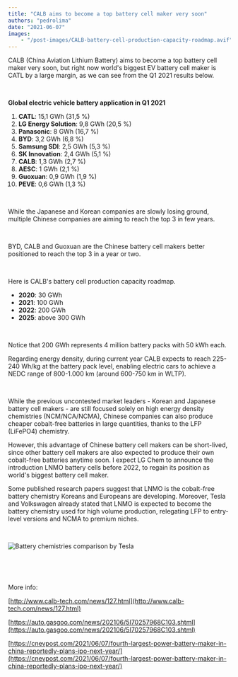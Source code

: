 ```yaml
---
title: "CALB aims to become a top battery cell maker very soon"
authors: "pedrolima"
date: "2021-06-07"
images: 
    - "/post-images/CALB-battery-cell-production-capacity-roadmap.avif"
---
```


CALB (China Aviation Lithium Battery) aims to become a top battery cell maker very soon, but right now world's biggest EV battery cell maker is CATL by a large margin, as we can see from the Q1 2021 results below.

 

**Global electric vehicle battery application in Q1 2021**

1. **CATL**: 15,1 GWh (31,5 %)
2. **LG Energy Solution**: 9,8 GWh (20,5 %)
3. **Panasonic**: 8 GWh (16,7 %)
4. **BYD**: 3,2 GWh (6,8 %)
5. **Samsung SDI**: 2,5 GWh (5,3 %)
6. **SK Innovation**: 2,4 GWh (5,1 %)
7. **CALB**: 1,3 GWh (2,7 %)
8. **AESC**: 1 GWh (2,1 %)
9. **Guoxuan**: 0,9 GWh (1,9 %)
10. **PEVE**: 0,6 GWh (1,3 %)

 

While the Japanese and Korean companies are slowly losing ground, multiple Chinese companies are aiming to reach the top 3 in few years.

 

BYD, CALB and Guoxuan are the Chinese battery cell makers better positioned to reach the top 3 in a year or two.

 

Here is CALB's battery cell production capacity roadmap.

- **2020**: 30 GWh
- **2021**: 100 GWh
- **2022**: 200 GWh
- **2025**: above 300 GWh

 

Notice that 200 GWh represents 4 million battery packs with 50 kWh each.

Regarding energy density, during current year CALB expects to reach 225-240 Wh/kg at the battery pack level, enabling electric cars to achieve a NEDC range of 800-1.000 km (around 600-750 km in WLTP).

 

While the previous uncontested market leaders - Korean and Japanese battery cell makers - are still focused solely on high energy density chemistries (NCM/NCA/NCMA), Chinese companies can also produce cheaper cobalt-free batteries in large quantities, thanks to the LFP (LiFePO4) chemistry.

However, this advantage of Chinese battery cell makers can be short-lived, since other battery cell makers are also expected to produce their own cobalt-free batteries anytime soon. I expect LG Chem to announce the introduction LNMO battery cells before 2022, to regain its position as world's biggest battery cell maker.

Some published research papers suggest that LNMO is the cobalt-free battery chemistry Koreans and Europeans are developing. Moreover, Tesla and Volkswagen already stated that LNMO is expected to become the battery chemistry used for high volume production, relegating LFP to entry-level versions and NCMA to premium niches.

 

![Battery chemistries comparison by Tesla](post-images/Battery-chemistries-comparison-by-Tesla.avif)

 

 

More info:

[http://www.calb-tech.com/news/127.html](http://www.calb-tech.com/news/127.html)

[https://auto.gasgoo.com/news/202106/5I70257968C103.shtml](https://auto.gasgoo.com/news/202106/5I70257968C103.shtml)

[https://cnevpost.com/2021/06/07/fourth-largest-power-battery-maker-in-china-reportedly-plans-ipo-next-year/](https://cnevpost.com/2021/06/07/fourth-largest-power-battery-maker-in-china-reportedly-plans-ipo-next-year/)
